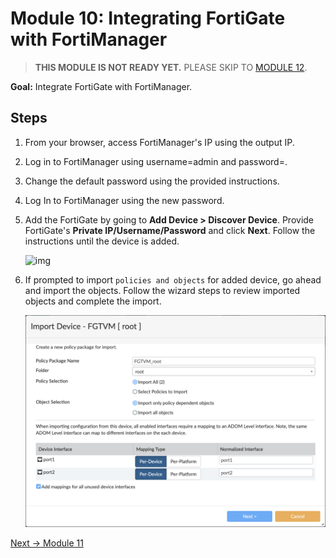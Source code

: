 # Module 10: Integrating FortiGate with FortiManager

>**THIS MODULE IS NOT READY YET.** PLEASE SKIP TO [MODULE 12](./modules/integrate-calico-with-fortimanager.md).

**Goal:** Integrate FortiGate with FortiManager.

## Steps

1. From your browser, access FortiManager's IP using the output IP.

2. Log in to FortiManager using username=admin and password=<instance-id>.

3. Change the default password using the provided instructions.

4. Log In to FortiManager using the new password.

5. Add the FortiGate by going to **Add Device > Discover Device**. Provide FortiGate's **Private IP/Username/Password** and click **Next**. Follow the instructions until the device is added.

    ![img](../img/fortigate_device_add.png)

6. If prompted to import `policies and objects` for added device, go ahead and import the objects. Follow the wizard steps to review imported objects and complete the import.

    ![img](../img/fortigate_import_objects.png)

[Next -> Module 11](../modules/manage-north-south-policies-with-fortimanager.md)
